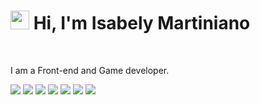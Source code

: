 <h1 align="left"><img src="https://raw.githubusercontent.com/kaueMarques/kaueMarques/master/hi.gif" height="30px">  Hi, I'm Isabely Martiniano</h1>
<br>

<p align="left"> 
I am a Front-end and Game developer.
</p>

<p align="left">
  <img src="https://img.shields.io/badge/HTML5-E34F26.svg?style=for-the-badge&logo=HTML5&logoColor=white" /> 
  <img src="https://img.shields.io/badge/CSS-239120?&style=for-the-badge&logo=css3&logoColor=white" /> 
  <img src="https://img.shields.io/badge/JavaScript-F7DF1E?style=for-the-badge&logo=javascript&logoColor=black" /> 
  <img src="https://img.shields.io/badge/React-20232A?style=for-the-badge&logo=react&logoColor=61DAFB" /> 
  <img src= "https://img.shields.io/badge/TypeScript-3178C6.svg?style=for-the-badge&logo=TypeScript&logoColor=white" />
  <img src= "https://img.shields.io/badge/Figma-F24E1E.svg?style=for-the-badge&logo=Figma&logoColor=white" />
  <img src= "https://img.shields.io/badge/Construct%203-00FFDA.svg?style=for-the-badge&logo=Construct-3&logoColor=white" />
  
</p>




